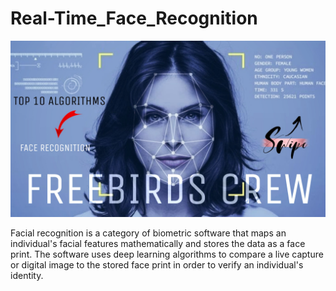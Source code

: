 # Real-Time_Face_Recognition

![Screenshot](FreeBirds_Crew_FR.jpg)

Facial recognition is a category of biometric software that maps an individual's facial features mathematically and stores the data as a face print. The software uses deep learning algorithms to compare a live capture or digital image to the stored face print in order to verify an individual's identity.
